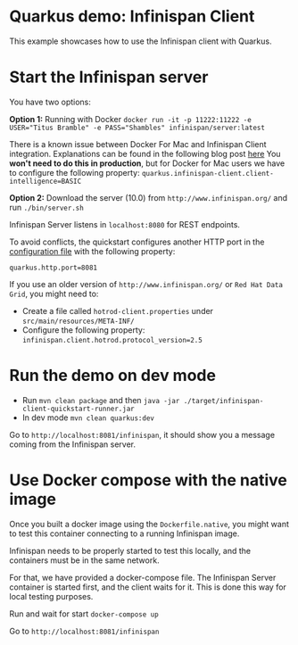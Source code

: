 # Quarkus demo: Infinispan Client

This example showcases how to use the Infinispan client with Quarkus. 

# Start the Infinispan server

You have two options:

**Option 1:** Running with Docker `docker run -it -p 11222:11222 -e USER="Titus Bramble" -e PASS="Shambles" infinispan/server:latest`

There is a known issue between Docker For Mac and Infinispan Client integration. Explanations can be found in
the following blog post [here](https://blog.infinispan.org/2018/03/accessing-infinispan-inside-docker-for.html)
You **won't need to do this in production**, but for Docker for Mac users we have to configure the following 
property: `quarkus.infinispan-client.client-intelligence=BASIC`

**Option 2:** Download the server (10.0) from `http://www.infinispan.org/` and run `./bin/server.sh`

Infinispan Server listens in `localhost:8080` for REST endpoints.

To avoid conflicts, the quickstart configures another HTTP port in the [configuration file](/src/main/resources/application.properties) 
with the following property:

```
quarkus.http.port=8081
```

If you use an older version of `http://www.infinispan.org/` or ``Red Hat Data Grid``, you might need to:

- Create a file called `hotrod-client.properties` under `src/main/resources/META-INF/`
- Configure the following property: `infinispan.client.hotrod.protocol_version=2.5`

# Run the demo on dev mode

- Run `mvn clean package` and then `java -jar ./target/infinispan-client-quickstart-runner.jar`
- In dev mode `mvn clean quarkus:dev`

Go to `http://localhost:8081/infinispan`, it should show you a message coming from the Infinispan server.


# Use Docker compose with the native image

Once you built a docker image using the `Dockerfile.native`, you might want to test this
container connecting to a running Infinispan image.

Infinispan needs to be properly started to test this locally, and the containers must be in the same network.

For that, we have provided a docker-compose file. The Infinispan Server container is started first, and the client 
waits for it. This is done this way for local testing purposes. 

Run and wait for start `docker-compose up`

Go to `http://localhost:8081/infinispan` 
